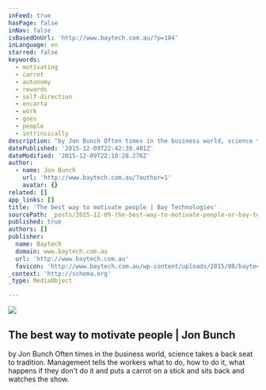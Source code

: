 ```yaml
---
inFeed: true
hasPage: false
inNav: false
isBasedOnUrl: 'http://www.baytech.com.au/?p=184'
inLanguage: en
starred: false
keywords:
  - motivating
  - carrot
  - autonomy
  - rewards
  - self-direction
  - encarta
  - work
  - goes
  - people
  - intrinsically
description: "by Jon Bunch Often times in the business world, science takes a back seat to tradition. Management tells the workers what to do, how to do it, what happens if they don't do it and puts a carrot on a stick and sits back and watches the show."
datePublished: '2015-12-09T22:42:39.481Z'
dateModified: '2015-12-09T22:10:28.276Z'
author:
  - name: Jon Bunch
    url: 'http://www.baytech.com.au/?author=1'
    avatar: {}
related: []
app_links: []
title: 'The best way to motivate people | Bay Technologies'
sourcePath: _posts/2015-12-09-the-best-way-to-motivate-people-or-bay-technologies.md
published: true
authors: []
publisher:
  name: Baytech
  domain: www.baytech.com.au
  url: 'http://www.baytech.com.au'
  favicon: 'http://www.baytech.com.au/wp-content/uploads/2015/08/baytech-logo-in-box-1-16x16.png'
_context: 'http://schema.org'
_type: MediaObject

---
```

![](https://the-grid-user-content.s3-us-west-2.amazonaws.com/ac36989e-00b9-46ae-b734-cc249e0ccff9.jpg)

<article style=""><h1>The best way to motivate people | Jon Bunch</h1><p>by Jon Bunch Often times in the business world, science takes a back seat to tradition. Management tells the workers what to do, how to do it, what happens if they don't do it and puts a carrot on a stick and sits back and watches the show.</p></article>